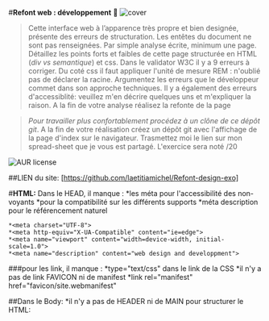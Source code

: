 #**Refont web : développement** 🚀 
![cover](./cover.PNG)
>Cette interface web à l’apparence très propre et bien designée, présente des erreurs de structuration. Les entêtes du document ne sont pas renseignées.
Par simple analyse écrite, minimum une page. Détaillez les points forts et faibles de cette page structurée en  HTML (_div vs semantique_) et css. Dans le validator W3C il y a 9 erreurs à corriger. Du coté css il faut appliquer l'unité de mesure REM :  n'oublié pas de déclarer la racine. Argumentez les erreurs que le développeur commet dans son approche techniques. Il y a également des erreurs d'accessiblité: veuillez m'en décrire quelques uns et m'expliquer la raison. A la fin de votre analyse réalisez la refonte de la page

> *Pour travailler plus confortablement procédez à un clône de ce dépôt git*.
> A la fin de votre réalisation créez un dépôt git avec l'affichage de la page d'index sur le navigateur.
> Trasmettez moi le lien sur mon spread-sheet que je vous est partagé. 
> L'exercice sera  noté /20

![AUR license](https://img.shields.io/aur/license/c)

##LIEN du site: [https://github.com/laetitiamichel/Refont-design-exo]

#**HTML:**
Dans le HEAD, il manque :
    *les méta pour l'accessibilité des non-voyants
    *pour la compatibilité sur les différents supports
    *méta description pour le référencement naturel

    *<meta charset="UTF-8">
    *<meta http-equiv="X-UA-Compatible" content="ie=edge">
    *<meta name="viewport" content="width=device-width, initial-scale=1.0">
    *<meta name="description" content="web design and developpment">

###pour les link, il manque :
    *type="text/css" dans le link de la CSS
    *il n'y a pas de link FAVICON ni de manifest
    *link rel="manifest" href="favicon/site.webmanifest"

##Dans le Body:
    *il n'y a pas de HEADER ni de MAIN pour structurer le HTML:
